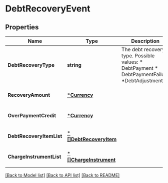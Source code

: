 # DebtRecoveryEvent

## Properties
Name | Type | Description | Notes
------------ | ------------- | ------------- | -------------
**DebtRecoveryType** | **string** | The debt recovery type.  Possible values:  * DebtPayment  * DebtPaymentFailure  *DebtAdjustment | [optional] [default to null]
**RecoveryAmount** | [***Currency**](Currency.md) |  | [optional] [default to null]
**OverPaymentCredit** | [***Currency**](Currency.md) |  | [optional] [default to null]
**DebtRecoveryItemList** | [***[]DebtRecoveryItem**](array.md) |  | [optional] [default to null]
**ChargeInstrumentList** | [***[]ChargeInstrument**](array.md) |  | [optional] [default to null]

[[Back to Model list]](../README.md#documentation-for-models) [[Back to API list]](../README.md#documentation-for-api-endpoints) [[Back to README]](../README.md)

